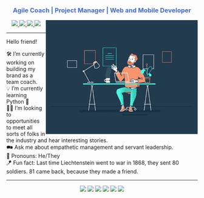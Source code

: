 <center>
    <strong><h3 style="color:royalblue">Agile Coach | Project Manager | Web and Mobile Developer</h3></strong>
</center>

<img align="right" width="400rem" alt="GIF" src="./manager_scroll.gif" />

<center>
<a href="https://linkedin.com/in/LunsfordSpace">
    <img src="https://img.shields.io/badge/-LinkedIn-black.svg?style=flat&logo=linkedin&logoColor=white&colorB=0A66C2">
</a>

<a href="https://www.instagram.com/lunsfordspace/">
    <img src="https://img.shields.io/badge/-Instagram-black.svg?style=flat&logo=instagram&logoColor=white&colorB=E4405F">
</a>

<a href="https://twitter.com/LunsfordSpace">
    <img src="https://img.shields.io/badge/-Twitter-black.svg?style=flat&logo=twitter&logoColor=white&colorB=1DA1F2">
</a>

<a href="https://www.reddit.com/user/LunsfordSpace">
    <img src="https://img.shields.io/badge/-Reddit-black.svg?style=flat&logo=reddit&logoColor=white&colorB=FF4500">
</a>
</center>

<hr/>

Hello friend!

🛠️ I’m currently working on building my brand as a team coach.<br/>
💡 I’m currently learning Python 🐍<br/>
🤝🏽 I’m looking to opportunities to meet all sorts of folks in the industry and hear interesting stories.<br/>
🗪 Ask me about empathetic management and servant leadership.<br/>
💙 Pronouns: He/They<br/>
🪁 Fun fact: Last time Liechtenstein went to war in 1868, they sent 80 soldiers. 81 came back, because they made a friend.

<hr/>

<center>
<img src="https://img.shields.io/badge/-HTML5-E34F26?style=flat&logo=html5&logoColor=white"/>
<img src="https://img.shields.io/badge/-CSS3-1572B6?style=flat&logo=css3"/>
<img src="https://img.shields.io/badge/-JavaScript-F7DF1E?style=flat&logo=javascript&logoColor=black"/>
<img src="https://img.shields.io/badge/-CSharp-239120?style=flat&logo=C-Sharp&logoColor=white"/>
<img src="https://img.shields.io/badge/-.NET-512BD4?style=flat&logo=.NET&logoColor=white"/>
<img src="https://img.shields.io/badge/-React-61DAFB?style=flat&logo=react&logoColor=white"/>
</center>